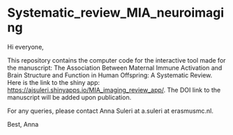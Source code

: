# Systematic_review_MIA_neuroimaging

Hi everyone,

This repository contains the computer code for the interactive tool made for the manuscript: The Association Between Maternal Immune Activation and Brain Structure and Function in Human Offspring: A Systematic Review. Here is the link to the shiny app: https://ajsuleri.shinyapps.io/MIA_imaging_review_app/. The DOI link to the manuscript will be added upon publication.

For any queries, please contact Anna Suleri at a.suleri at erasmusmc.nl.

Best, Anna

